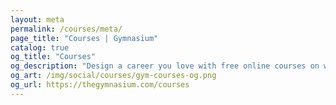 ```yaml
---
layout: meta
permalink: /courses/meta/
page_title: "Courses | Gymnasium"
catalog: true
og_title: "Courses"
og_description: "Design a career you love with free online courses on web design and development, accessibility, UX, prototyping, content creation, and career skills."
og_art: /img/social/courses/gym-courses-og.png
og_url: https://thegymnasium.com/courses
---
```

